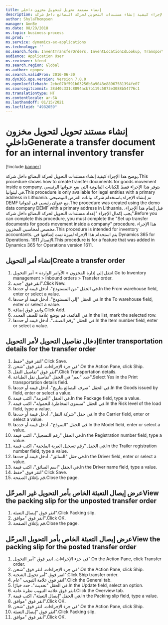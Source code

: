 ```yaml
---
title: إنشاء مستند تحويل لتحويل مخزون داخلي
description: يوضح هذا الإجراء كيفية إنشاء مستندات التحويل لحركة البضائع داخل شركة.
author: ShylaThompson
manager: AnnBe
ms.date: 08/29/2018
ms.topic: business-process
ms.prod: ''
ms.service: dynamics-ax-applications
ms.technology: ''
ms.search.form: InventTransferOrders, InventLocationIdLookup, TransportationDocument, HcmWorkerLookUp, SrsReportViewerForm, InventTransferParmShip
audience: Application User
ms.reviewer: kfend
ms.search.region: Global
ms.author: epopov
ms.search.validFrom: 2016-06-30
ms.dyn365.ops.version: Version 7.0.0
ms.openlocfilehash: 2ebc070f591b03256b6a9043e88967581394fe07
ms.sourcegitcommit: 38d40c331c8894acb7b119c5073e3088b54776c1
ms.translationtype: HT
ms.contentlocale: ar-SA
ms.lasthandoff: 01/15/2021
ms.locfileid: "4982059"
---
```

# <a name="generate-a-transfer-document-for-an-internal-inventory-transfer"></a><span data-ttu-id="1bf22-103">إنشاء مستند تحويل لتحويل مخزون داخلي</span><span class="sxs-lookup"><span data-stu-id="1bf22-103">Generate a transfer document for an internal inventory transfer</span></span>

[!include [banner](../../includes/banner.md)]

<span data-ttu-id="1bf22-104">يوضح هذا الإجراء كيفية إنشاء مستندات التحويل لحركة البضائع داخل شركة.</span><span class="sxs-lookup"><span data-stu-id="1bf22-104">This procedure shows how to create transfer documents for goods movement inside a company.</span></span> <span data-ttu-id="1bf22-105">يتوفر هذا الإجراء فقط للكيانات القانونية التي يقع عنوانها الرئيسي في ليتوانيا.</span><span class="sxs-lookup"><span data-stu-id="1bf22-105">This procedure is only available for legal entities with a primary address in Lithuania.</span></span> <span data-ttu-id="1bf22-106">تم إنشاء الإجراء باستخدام شركة بيانات العرض التوضيحي DEMF مع عنوان رئيسي في ليتوانيا.</span><span class="sxs-lookup"><span data-stu-id="1bf22-106">The procedure was created using the demo data company DEMF with a primary address in Lithuania.</span></span> <span data-ttu-id="1bf22-107">قبل إتمام هذا الإجراء، يجب إكمال الإجراء "إعداد مستندات التحويل لحركة البضائع داخل شركة".</span><span class="sxs-lookup"><span data-stu-id="1bf22-107">Before you can complete this procedure, you must complete the "Set up transfer documents for goods movement inside a company" procedure.</span></span> <span data-ttu-id="1bf22-108">هذا الإجراء مخصص لمحاسبي المخزون‬.</span><span class="sxs-lookup"><span data-stu-id="1bf22-108">This procedure is intended for inventory accountants.</span></span> <span data-ttu-id="1bf22-109">يتم استخدام هذا الإجراء لميزة تمت إضافتها في Dynamics 365 for Operations، الإصدار 1611.</span><span class="sxs-lookup"><span data-stu-id="1bf22-109">This procedure is for a feature that was added in Dynamics 365 for Operations version 1611.</span></span>


## <a name="create-a-transfer-order"></a><span data-ttu-id="1bf22-110">إنشاء أمر التحويل</span><span class="sxs-lookup"><span data-stu-id="1bf22-110">Create a transfer order</span></span>
1. <span data-ttu-id="1bf22-111">انتقل إلى إدارة المخزون > الأوامر الواردة > أمر التحويل.</span><span class="sxs-lookup"><span data-stu-id="1bf22-111">Go to Inventory management > Inbound orders > Transfer order.</span></span>
2. <span data-ttu-id="1bf22-112">انقر فوق "جديد".</span><span class="sxs-lookup"><span data-stu-id="1bf22-112">Click New.</span></span>
3. <span data-ttu-id="1bf22-113">في الحقل "من المستودع"، أدخل قيمة أو حددها.</span><span class="sxs-lookup"><span data-stu-id="1bf22-113">In the From warehouse field, enter or select a value.</span></span>
4. <span data-ttu-id="1bf22-114">في الحقل "إلى المستودع"، أدخل قيمة أو حددها.</span><span class="sxs-lookup"><span data-stu-id="1bf22-114">In the To warehouse field, enter or select a value.</span></span>
5. <span data-ttu-id="1bf22-115">وانقر فوق إضافة.</span><span class="sxs-lookup"><span data-stu-id="1bf22-115">Click Add.</span></span>
6. <span data-ttu-id="1bf22-116">في القائمة، قم بوضع علامة للصف المحدد.</span><span class="sxs-lookup"><span data-stu-id="1bf22-116">In the list, mark the selected row.</span></span>
7. <span data-ttu-id="1bf22-117">في الحقل "رقم الصنف"، أدخل قيمة أو حددها.</span><span class="sxs-lookup"><span data-stu-id="1bf22-117">In the Item number field, enter or select a value.</span></span>

## <a name="enter-transportation-details-for-the-transfer-order"></a><span data-ttu-id="1bf22-118">إدخال تفاصيل التحويل لأمر التحويل</span><span class="sxs-lookup"><span data-stu-id="1bf22-118">Enter transportation details for the transfer order</span></span>
1. <span data-ttu-id="1bf22-119">انقر فوق "حفظ".</span><span class="sxs-lookup"><span data-stu-id="1bf22-119">Click Save.</span></span>
2. <span data-ttu-id="1bf22-120">في جزء الإجراءات، انقر فوق "شحن".</span><span class="sxs-lookup"><span data-stu-id="1bf22-120">On the Action Pane, click Ship.</span></span>
3. <span data-ttu-id="1bf22-121">انقر فوق "تفاصيل النقل".</span><span class="sxs-lookup"><span data-stu-id="1bf22-121">Click Transportation details.</span></span>
4. <span data-ttu-id="1bf22-122">حدد "نعم" في الحقل "تفاصيل نقل الطباعة".</span><span class="sxs-lookup"><span data-stu-id="1bf22-122">Select Yes in the Print transportation details field.</span></span>
5. <span data-ttu-id="1bf22-123">في الحقل "صرف البضائع بتاريخ"، أدخل قيمة أو حددها.</span><span class="sxs-lookup"><span data-stu-id="1bf22-123">In the Goods issued by field, enter or select a value.</span></span>
6. <span data-ttu-id="1bf22-124">في الحقل "الحزمة"، اكتب قيمة.</span><span class="sxs-lookup"><span data-stu-id="1bf22-124">In the Package field, type a value.</span></span>
7. <span data-ttu-id="1bf22-125">في الحقل "مستوى المخاطرة للحمولة‬"، اكتب قيمة.</span><span class="sxs-lookup"><span data-stu-id="1bf22-125">In the Risk level of the load field, type a value.</span></span>
8. <span data-ttu-id="1bf22-126">في حقل "شركة النقل"، أدخل قيمة أو حددها.</span><span class="sxs-lookup"><span data-stu-id="1bf22-126">In the Carrier field, enter or select a value.</span></span>
9. <span data-ttu-id="1bf22-127">في الحقل "النموذج"، أدخل قيمة أو حددها.</span><span class="sxs-lookup"><span data-stu-id="1bf22-127">In the Model field, enter or select a value.</span></span>
10. <span data-ttu-id="1bf22-128">في الحقل "رقم التسجيل"، اكتب قيمة.</span><span class="sxs-lookup"><span data-stu-id="1bf22-128">In the Registration number field, type a value.</span></span>
11. <span data-ttu-id="1bf22-129">في الحقل "رقم تسجيل العربة الملحقة‬"، اكتب قيمة.</span><span class="sxs-lookup"><span data-stu-id="1bf22-129">In the Trailer registration number field, type a value.</span></span>
12. <span data-ttu-id="1bf22-130">في حقل "السائق"، أدخل قيمة أو حددها.</span><span class="sxs-lookup"><span data-stu-id="1bf22-130">In the Driver field, enter or select a value.</span></span>
13. <span data-ttu-id="1bf22-131">في الحقل "اسم السائق"، اكتب قيمة.</span><span class="sxs-lookup"><span data-stu-id="1bf22-131">In the Driver name field, type a value.</span></span>
14. <span data-ttu-id="1bf22-132">انقر فوق "حفظ".</span><span class="sxs-lookup"><span data-stu-id="1bf22-132">Click Save.</span></span>
15. <span data-ttu-id="1bf22-133">قم بإغلاق الصفحة.</span><span class="sxs-lookup"><span data-stu-id="1bf22-133">Close the page.</span></span>

## <a name="view-the-packing-slip-for-the-unposted-transfer-order"></a><span data-ttu-id="1bf22-134">عرض إيصال التعبئة الخاص بأمر التحويل غير المرحّل</span><span class="sxs-lookup"><span data-stu-id="1bf22-134">View the packing slip for the unposted transfer order</span></span>
1. <span data-ttu-id="1bf22-135">انقر فوق "إيصال التعبئة".</span><span class="sxs-lookup"><span data-stu-id="1bf22-135">Click Packing slip.</span></span>
2. <span data-ttu-id="1bf22-136">انقر فوق "موافق".</span><span class="sxs-lookup"><span data-stu-id="1bf22-136">Click OK.</span></span>
3. <span data-ttu-id="1bf22-137">قم بإغلاق الصفحة.</span><span class="sxs-lookup"><span data-stu-id="1bf22-137">Close the page.</span></span>

## <a name="view-the-packing-slip-for-the-posted-transfer-order"></a><span data-ttu-id="1bf22-138">عرض إيصال التعبئة الخاص بأمر التحويل المرحّل</span><span class="sxs-lookup"><span data-stu-id="1bf22-138">View the packing slip for the posted transfer order</span></span>
1. <span data-ttu-id="1bf22-139">في جزء الإجراءات، انقر فوق "أمر التحويل".</span><span class="sxs-lookup"><span data-stu-id="1bf22-139">On the Action Pane, click Transfer order.</span></span>
2. <span data-ttu-id="1bf22-140">في جزء الإجراءات، انقر فوق "شحن".</span><span class="sxs-lookup"><span data-stu-id="1bf22-140">On the Action Pane, click Ship.</span></span>
3. <span data-ttu-id="1bf22-141">انقر فوق "أمر تحويل الشحنة‬".</span><span class="sxs-lookup"><span data-stu-id="1bf22-141">Click Ship transfer order.</span></span>
4. <span data-ttu-id="1bf22-142">انقر فوق علامة التبويب "عام".</span><span class="sxs-lookup"><span data-stu-id="1bf22-142">Click the General tab.</span></span>
5. <span data-ttu-id="1bf22-143">في الحقل "تحديث"، حدد خيارًا.</span><span class="sxs-lookup"><span data-stu-id="1bf22-143">In the Update field, select an option.</span></span>
6. <span data-ttu-id="1bf22-144">انقر فوق علامة التبويب نظرة عامة.</span><span class="sxs-lookup"><span data-stu-id="1bf22-144">Click the Overview tab.</span></span>
7. <span data-ttu-id="1bf22-145">في الحقل "إيصال التعبئة"، اكتب قيمة.</span><span class="sxs-lookup"><span data-stu-id="1bf22-145">In the Packing slip field, type a value.</span></span>
8. <span data-ttu-id="1bf22-146">انقر فوق "موافق".</span><span class="sxs-lookup"><span data-stu-id="1bf22-146">Click OK.</span></span>
9. <span data-ttu-id="1bf22-147">في جزء الإجراءات، انقر فوق "شحن".</span><span class="sxs-lookup"><span data-stu-id="1bf22-147">On the Action Pane, click Ship.</span></span>
10. <span data-ttu-id="1bf22-148">انقر فوق "إيصال التعبئة".</span><span class="sxs-lookup"><span data-stu-id="1bf22-148">Click Packing slip.</span></span>
11. <span data-ttu-id="1bf22-149">انقر فوق "موافق".</span><span class="sxs-lookup"><span data-stu-id="1bf22-149">Click OK.</span></span>

